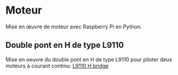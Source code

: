 # Moteur

Mise en œuvre de moteur avec Raspberry Pi en Python. 

## Double pont en H de type L9110

Mise en oeuvre du double pont en H de type L9110 pour piloter deux moteurs à courant continu: [L9110 H bridge](L9110_H_bridge)

